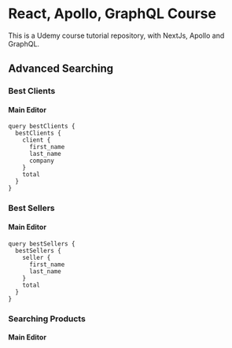 # React, Apollo, GraphQL Course

This is a Udemy course tutorial repository, with NextJs, Apollo and GraphQL.

## Advanced Searching

### Best Clients

#### Main Editor

```
query bestClients {
  bestClients {  
  	client {
      first_name
      last_name
      company
    }
    total
  }
}
```

### Best Sellers

#### Main Editor

```
query bestSellers {
  bestSellers {  
  	seller {
      first_name
      last_name
    }
    total
  }
}
```

### Searching Products

#### Main Editor

```
```